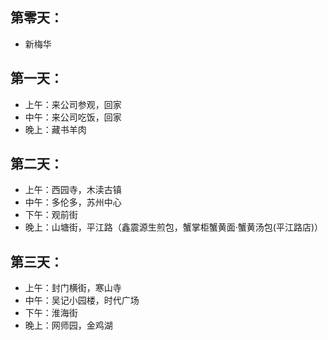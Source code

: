 ## 第零天：

- 新梅华

## 第一天：

- 上午：来公司参观，回家
- 中午：来公司吃饭，回家
- 晚上：藏书羊肉


## 第二天：

- 上午：西园寺，木渎古镇
- 中午：多伦多，苏州中心
- 下午：观前街
- 晚上：山塘街，平江路（鑫震源生煎包，蟹掌柜蟹黄面·蟹黄汤包(平江路店)）

## 第三天：

- 上午：封门横街，寒山寺
- 中午：吴记小园楼，时代广场
- 下午：淮海街
- 晚上：网师园，金鸡湖